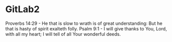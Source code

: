 # GitLab2

Proverbs 14:29 - He that is slow to wrath is of great understanding: But he that is hasty of spirit exalteth folly.
Psalm 9:1 - I will give thanks to You, Lord, with all my heart; I will tell of all Your wonderful deeds.
